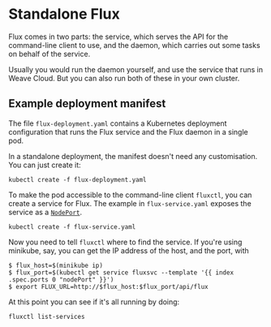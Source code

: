 # Standalone Flux

Flux comes in two parts: the service, which serves the API for the
command-line client to use, and the daemon, which carries out some
tasks on behalf of the service.

Usually you would run the daemon yourself, and use the service that
runs in Weave Cloud. But you can also run both of these in your own
cluster.

## Example deployment manifest

The file `flux-deployment.yaml` contains a Kubernetes deployment
configuration that runs the Flux service and the Flux daemon in a
single pod.

In a standalone deployment, the manifest doesn't need any
customisation. You can just create it:

```
kubectl create -f flux-deployment.yaml
```

To make the pod accessible to the command-line client `fluxctl`, you
can create a service for Flux. The example in `flux-service.yaml`
exposes the service as a
[`NodePort`](http://kubernetes.io/docs/user-guide/services/#type-nodeport).

```
kubectl create -f flux-service.yaml
```

Now you need to tell `fluxctl` where to find the service. If you're
using minikube, say, you can get the IP address of the host, and the
port, with

```
$ flux_host=$(minikube ip)
$ flux_port=$(kubectl get service fluxsvc --template '{{ index .spec.ports 0 "nodePort" }}')
$ export FLUX_URL=http://$flux_host:$flux_port/api/flux
```

At this point you can see if it's all running by doing:

```
fluxctl list-services
```
